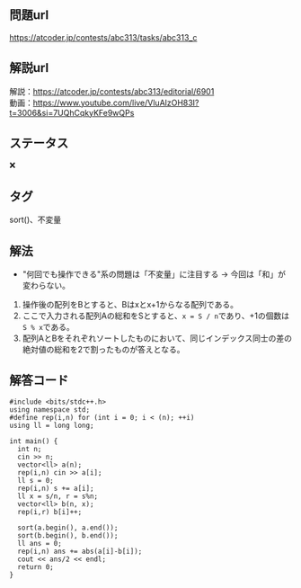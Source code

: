 ## 問題url
https://atcoder.jp/contests/abc313/tasks/abc313_c

## 解説url
解説：https://atcoder.jp/contests/abc313/editorial/6901 \
動画：https://www.youtube.com/live/VluAlzOH83I?t=3006&si=7UQhCqkyKFe9wQPs

## ステータス
❌

## タグ
sort()、不変量

## 解法
- "何回でも操作できる"系の問題は「不変量」に注目する → 今回は「和」が変わらない。
1. 操作後の配列をBとすると、Bはxとx+1からなる配列である。
1. ここで入力される配列Aの総和をSとすると、`x = S / n`であり、+1の個数は`S % x`である。
1. 配列AとBをそれぞれソートしたものにおいて、同じインデックス同士の差の絶対値の総和を2で割ったものが答えとなる。

## 解答コード
```
#include <bits/stdc++.h>
using namespace std;
#define rep(i,n) for (int i = 0; i < (n); ++i)
using ll = long long;

int main() {
  int n;
  cin >> n;
  vector<ll> a(n);
  rep(i,n) cin >> a[i];
  ll s = 0;
  rep(i,n) s += a[i];
  ll x = s/n, r = s%n;
  vector<ll> b(n, x);
  rep(i,r) b[i]++;

  sort(a.begin(), a.end());
  sort(b.begin(), b.end());
  ll ans = 0;
  rep(i,n) ans += abs(a[i]-b[i]);
  cout << ans/2 << endl;
  return 0;
}
```